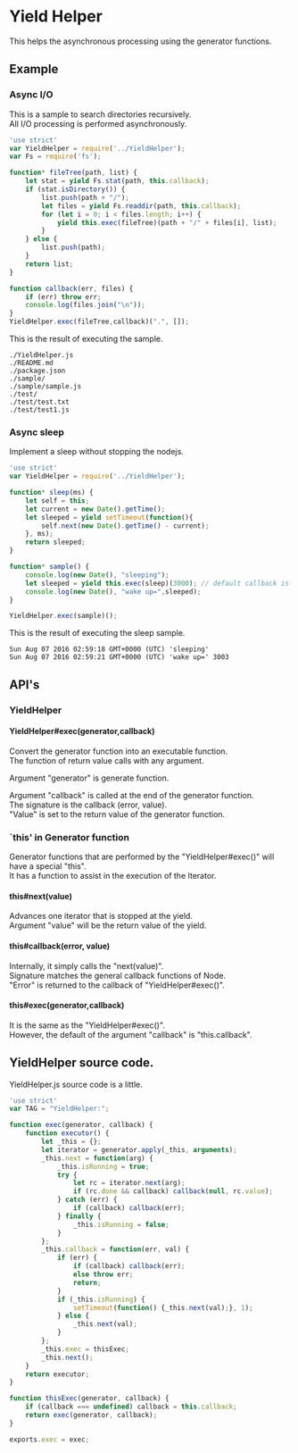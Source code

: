 # Yield Helper

This helps the asynchronous processing using the generator functions.

## Example

### Async I/O

This is a sample to search directories recursively.<br>
All I/O processing is performed asynchronously.

```js
'use strict'
var YieldHelper = require('../YieldHelper');
var Fs = require('fs');

function* fileTree(path, list) {
    let stat = yield Fs.stat(path, this.callback);
    if (stat.isDirectory()) {
        list.push(path + "/");
        let files = yield Fs.readdir(path, this.callback);
        for (let i = 0; i < files.length; i++) {
            yield this.exec(fileTree)(path + "/" + files[i], list);
        }
    } else {
        list.push(path);
    }
    return list;
}

function callback(err, files) {
    if (err) throw err;
    console.log(files.join("\n"));    
}
YieldHelper.exec(fileTree,callback)(".", []);
```

This is the result of executing the sample.

```
./YieldHelper.js
./README.md
./package.json
./sample/
./sample/sample.js
./test/
./test/test.txt
./test/test1.js
```

### Async sleep

Implement a sleep without stopping the nodejs.

```js
'use strict'
var YieldHelper = require('../YieldHelper');

function* sleep(ms) {
    let self = this;
    let current = new Date().getTime();
    let sleeped = yield setTimeout(function(){
        self.next(new Date().getTime() - current);
    }, ms);
    return sleeped;
}

function* sample() {
    console.log(new Date(), "sleeping");
    let sleeped = yield this.exec(sleep)(3000); // default callback is 'this.callback'.
    console.log(new Date(), "wake up=",sleeped);
}

YieldHelper.exec(sample)();
```

This is the result of executing the sleep sample.

```
Sun Aug 07 2016 02:59:18 GMT+0000 (UTC) 'sleeping'
Sun Aug 07 2016 02:59:21 GMT+0000 (UTC) 'wake up=' 3003
```

## API's

### YieldHelper

#### YieldHelper#exec(generator,callback)

Convert the generator function into an executable function.<br>
The function of return value calls with any argument.

Argument "generator" is generate function.

Argument "callback" is called at the end of the generator function.<br>
The signature is the callback (error, value).<br>
"Value" is set to the return value of the generator function.


### `this' in Generator function

Generator functions that are performed by the "YieldHelper#exec()" will have a special "this".<br>
It has a function to assist in the execution of the Iterator.

#### this#next(value)

Advances one iterator that is stopped at the yield.<br>
Argument "value" will be the return value of the yield.

#### this#callback(error, value)

Internally, it simply calls the "next(value)".<br>
Signature matches the general callback functions of Node.<br>
"Error" is returned to the callback of "YieldHelper#exec()".

#### this#exec(generator,callback)

It is the same as the "YieldHelper#exec()".<br>
However, the default of the argument "callback" is "this.callback".

## YieldHelper source code.

YieldHelper.js source code is a little.

```js
'use strict'
var TAG = "YieldHelper:";

function exec(generator, callback) {
    function executor() {
        let _this = {};
        let iterator = generator.apply(_this, arguments);
        _this.next = function(arg) {
            _this.isRunning = true;
            try {
                let rc = iterator.next(arg);
                if (rc.done && callback) callback(null, rc.value);
            } catch (err) {
                if (callback) callback(err);
            } finally {
                _this.isRunning = false;
            }
        };
        _this.callback = function(err, val) {
            if (err) {
                if (callback) callback(err);
                else throw err;
                return;
            }
            if (_this.isRunning) {
                setTimeout(function() {_this.next(val);}, 1);
            } else {
                _this.next(val);
            }
        };
        _this.exec = thisExec;
        _this.next();
    }
    return executor;
}

function thisExec(generator, callback) {
    if (callback === undefined) callback = this.callback;
    return exec(generator, callback);
}

exports.exec = exec;
```
